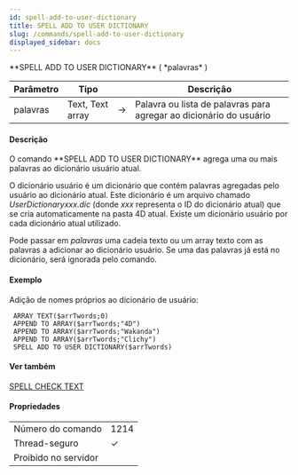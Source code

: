 ```yaml
---
id: spell-add-to-user-dictionary
title: SPELL ADD TO USER DICTIONARY
slug: /commands/spell-add-to-user-dictionary
displayed_sidebar: docs
---
```


<!--REF #_command_.SPELL ADD TO USER DICTIONARY.Syntax-->**SPELL ADD TO USER DICTIONARY** ( *palavras* )<!-- END REF-->
<!--REF #_command_.SPELL ADD TO USER DICTIONARY.Params-->
| Parâmetro | Tipo |  | Descrição |
| --- | --- | --- | --- |
| palavras | Text, Text array | &#8594;  | Palavra ou lista de palavras para agregar ao dicionário do usuário |

<!-- END REF-->

#### Descrição 

<!--REF #_command_.SPELL ADD TO USER DICTIONARY.Summary-->O comando **SPELL ADD TO USER DICTIONARY** agrega uma ou mais palavras ao dicionário usuário atual.<!-- END REF-->  
  
O dicionário usuário é um dicionário que contém palavras agregadas pelo usuário ao dicionário atual. Este dicionário é um arquivo chamado *UserDictionaryxxx.dic* (donde *xxx* representa o ID do dicionário atual) que se cria automaticamente na pasta 4D atual. Existe um dicionário usuário por cada dicionário atual utilizado.   
  
Pode passar em *palavras* uma cadeia texto ou um array texto com as palavras a adicionar ao dicionário usuário. Se uma das palavras já está no dicionário, será ignorada pelo comando.

#### Exemplo 

Adição de nomes próprios ao dicionário de usuário:

```4d
 ARRAY TEXT($arrTwords;0)
 APPEND TO ARRAY($arrTwords;"4D")
 APPEND TO ARRAY($arrTwords;"Wakanda")
 APPEND TO ARRAY($arrTwords;"Clichy")
 SPELL ADD TO USER DICTIONARY($arrTwords)
```

#### Ver também 

[SPELL CHECK TEXT](spell-check-text.md)  

#### Propriedades
|  |  |
| --- | --- |
| Número do comando | 1214 |
| Thread-seguro | &check; |
| Proibido no servidor ||


